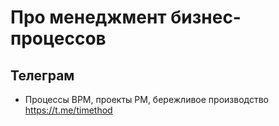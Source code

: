# Про менеджмент бизнес-процессов

## Телеграм

- Процессы BPM, проекты PM, бережливое производство https://t.me/timethod 
